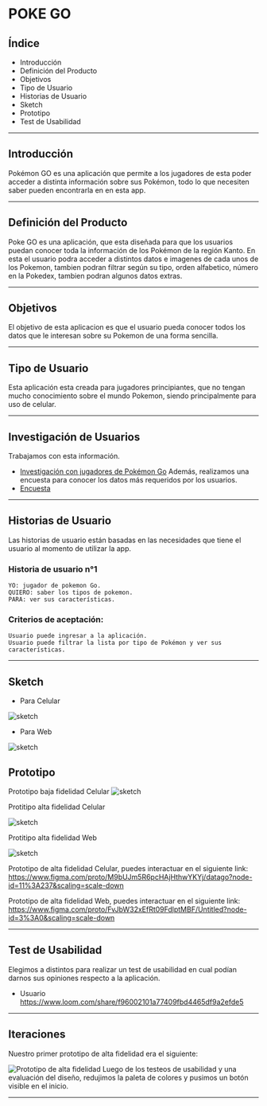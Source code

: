 # POKE GO

## Índice
 * Introducción
 * Definición del Producto
 * Objetivos
 * Tipo de Usuario
 * Historias de Usuario
 * Sketch
 * Prototipo
 * Test de Usabilidad
 

***

## Introducción

Pokémon GO es una aplicación que permite a los jugadores de esta poder acceder a distinta información sobre sus Pokémon, todo lo que necesiten saber pueden encontrarla en en esta app. 

***

## Definición del Producto

Poke GO es una aplicación, que esta diseñada para que los usuarios puedan conocer toda la información de los Pokémon de la región Kanto. En esta el usuario podra acceder a distintos datos e imagenes de cada unos de los Pokemon, tambien podran filtrar según su tipo, orden alfabetico, número en la Pokedex, tambien podran algunos datos extras. 

***

## Objetivos 

El objetivo de esta aplicacion es que el usuario pueda conocer todos los datos que le interesan sobre su Pokemon de una forma sencilla.

***

## Tipo de Usuario

Esta aplicación esta creada para jugadores principiantes, que no tengan mucho conocimiento sobre el mundo Pokemon, siendo principalmente para uso de celular. 

***

## Investigación de Usuarios

Trabajamos con esta información.
  * [Investigación con jugadores de Pokémon Go](/src/data/pokemon/README.md)
Además, realizamos una encuesta para conocer los datos más requeridos por los usuarios.
 * [Encuesta](https://docs.google.com/forms/d/1A7PbRXvtuqibHezhHK4Vnfy-BH_RQx6fwVYxbT7zYq8/edit#response=ACYDBNhKXB2C3jObFocfhslCVidxrFNnmNz_dOyJWbBS)

*** 

## Historias de Usuario

Las historias de usuario están basadas en las necesidades que tiene el usuario al momento de utilizar la app. 


### Historia de usuario n°1

    YO: jugador de pokemon Go.
    QUIERO: saber los tipos de pokemon.
    PARA: ver sus características.


  ### Criterios de aceptación:

    Usuario puede ingresar a la aplicación.
    Usuario puede filtrar la lista por tipo de Pokémon y ver sus características.
   

*** 
## Sketch 

* Para Celular

 ![ sketch](/src/img/celu.jpg)

* Para Web 

![ sketch](/src/img/web.jpg)


## Prototipo

Prototipo baja fidelidad Celular 
![ sketch](/src/img/ProtBC.PNG)

Protitipo alta fidelidad Celular

![ sketch](/src/img/ProtAC.PNG)

Protitipo alta fidelidad Web

![ sketch](/src/img/ProtACWeb.PNG)


Prototipo de alta fidelidad Celular, puedes interactuar en el siguiente link: 
https://www.figma.com/proto/M9bUJm5R6pcHAjHthwYKYj/datago?node-id=11%3A237&scaling=scale-down

Prototipo de alta fidelidad Web, puedes interactuar en el siguiente link: 
https://www.figma.com/proto/FvJbW32xEfRt09FdlptMBF/Untitled?node-id=3%3A0&scaling=scale-down


***

## Test de Usabilidad
 
Elegimos a distintos para realizar un test de usabilidad en cual podían darnos sus opiniones respecto a la aplicación. 

* Usuario  
https://www.loom.com/share/f96002101a77409fbd4465df9a2efde5


***

## Iteraciones
Nuestro primer prototipo de alta fidelidad era el siguiente:

![ Prototipo de alta fidelidad](/src/img/prototipoAFversion1.png)
Luego de los testeos de usabilidad y una evaluación del diseño, redujimos la paleta de colores y pusimos un botón visible en el inicio.

***